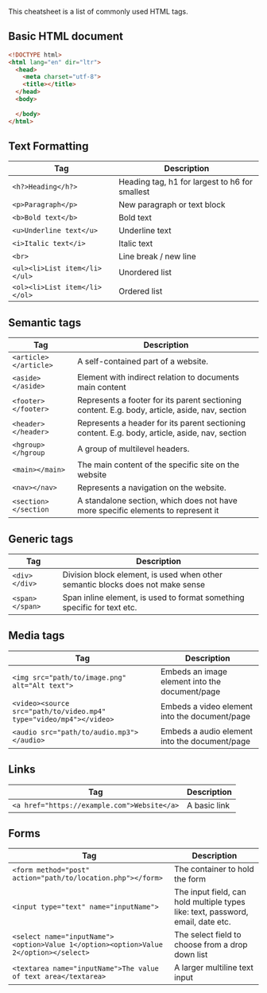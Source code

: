 This cheatsheet is a list of commonly used HTML tags.

## Basic HTML document

```html
<!DOCTYPE html>
<html lang="en" dir="ltr">
  <head>
    <meta charset="utf-8">
    <title></title>
  </head>
  <body>
    
  </body>
</html>
```

## Text Formatting

| Tag | Description |
| - | - |
| `<h?>Heading</h?>` | Heading tag, h1 for largest to h6 for smallest |
| `<p>Paragraph</p>` | New paragraph or text block |
| `<b>Bold text</b>` | Bold text |
| `<u>Underline text</u>` | Underline text |
| `<i>Italic text</i>` | Italic text |
| `<br>` | Line break / new line |
| `<ul><li>List item</li></ul>` | Unordered list |
| `<ol><li>List item</li></ol>` | Ordered list |

## Semantic tags

| Tag | Description |
| - | - |
| `<article></article>` | A self-contained part of a website. |
| `<aside></aside>` | Element with indirect relation to documents main content |
| `<footer></footer>` | Represents a footer for its parent sectioning content. E.g. body, article, aside, nav, section |
| `<header></header>` | Represents a header for its parent sectioning content. E.g. body, article, aside, nav, section |
| `<hgroup></hgroup` | A group of multilevel headers. |
| `<main></main>` | The main content of the specific site on the website |
| `<nav></nav>` | Represents a navigation on the website. |
| `<section></section` | A standalone section, which does not have more specific elements to represent it |

## Generic tags

| Tag | Description |
| - | - |
| `<div></div>` | Division block element, is used when other semantic blocks does not make sense |
| `<span></span>` | Span inline element, is used to format something specific for text etc. |

## Media tags

| Tag | Description |
| - | - |
| `<img src="path/to/image.png" alt="Alt text">` | Embeds an image element into the document/page |
| `<video><source src="path/to/video.mp4" type="video/mp4"></video>` | Embeds a video element into the document/page |
| `<audio src="path/to/audio.mp3"></audio>` | Embeds a audio element into the document/page |

## Links

| Tag | Description |
| - | - |
| `<a href="https://example.com">Website</a>` | A basic link |

## Forms

| Tag | Description |
| - | - |
| `<form method="post" action="path/to/location.php"></form>` | The container to hold the form |
| `<input type="text" name="inputName">` | The input field, can hold multiple types like: text, password, email, date etc. |
| `<select name="inputName"><option>Value 1</option><option>Value 2</option></select>` | The select field to choose from a drop down list |
| `<textarea name="inputName">The value of text area</textarea>` | A larger multiline text input |

